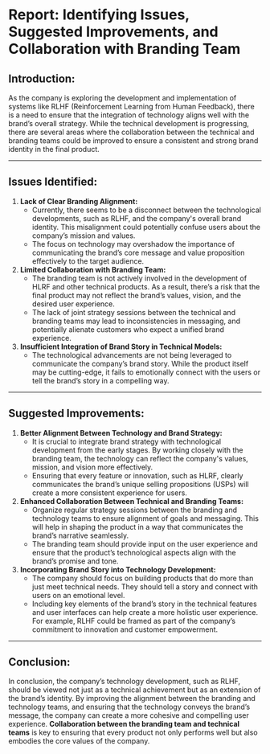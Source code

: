 # Report: Identifying Issues, Suggested Improvements, and Collaboration with Branding Team

## **Introduction:**

As the company is exploring the development and implementation of systems like RLHF (Reinforcement Learning from Human Feedback), there is a need to ensure that the integration of technology aligns well with the brand’s overall strategy. While the technical development is progressing, there are several areas where the collaboration between the technical and branding teams could be improved to ensure a consistent and strong brand identity in the final product.

---

## **Issues Identified:**

1. **Lack of Clear Branding Alignment:**
    - Currently, there seems to be a disconnect between the technological developments, such as RLHF, and the company's overall brand identity. This misalignment could potentially confuse users about the company’s mission and values.
    - The focus on technology may overshadow the importance of communicating the brand’s core message and value proposition effectively to the target audience.
2. **Limited Collaboration with Branding Team:**
    - The branding team is not actively involved in the development of HLRF and other technical products. As a result, there’s a risk that the final product may not reflect the brand’s values, vision, and the desired user experience.
    - The lack of joint strategy sessions between the technical and branding teams may lead to inconsistencies in messaging, and potentially alienate customers who expect a unified brand experience.
3. **Insufficient Integration of Brand Story in Technical Models:**
    - The technological advancements are not being leveraged to communicate the company’s brand story. While the product itself may be cutting-edge, it fails to emotionally connect with the users or tell the brand’s story in a compelling way.

---

## **Suggested Improvements:**

1. **Better Alignment Between Technology and Brand Strategy:**
    - It is crucial to integrate brand strategy with technological development from the early stages. By working closely with the branding team, the technology can reflect the company's values, mission, and vision more effectively.
    - Ensuring that every feature or innovation, such as HLRF, clearly communicates the brand’s unique selling propositions (USPs) will create a more consistent experience for users.
2. **Enhanced Collaboration Between Technical and Branding Teams:**
    - Organize regular strategy sessions between the branding and technology teams to ensure alignment of goals and messaging. This will help in shaping the product in a way that communicates the brand’s narrative seamlessly.
    - The branding team should provide input on the user experience and ensure that the product’s technological aspects align with the brand’s promise and tone.
3. **Incorporating Brand Story into Technology Development:**
    - The company should focus on building products that do more than just meet technical needs. They should tell a story and connect with users on an emotional level.
    - Including key elements of the brand’s story in the technical features and user interfaces can help create a more holistic user experience. For example, RLHF could be framed as part of the company’s commitment to innovation and customer empowerment.

---

## **Conclusion:**

In conclusion, the company’s technology development, such as RLHF, should be viewed not just as a technical achievement but as an extension of the brand’s identity. By improving the alignment between the branding and technology teams, and ensuring that the technology conveys the brand’s message, the company can create a more cohesive and compelling user experience. **Collaboration between the branding team and technical teams** is key to ensuring that every product not only performs well but also embodies the core values of the company.
